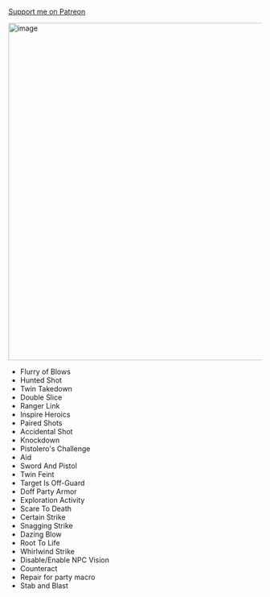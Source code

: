 [Support me on Patreon](https://www.patreon.com/reyzor1991)

<img width="670" alt="image" src="https://github.com/user-attachments/assets/34f056ec-f295-4c5e-8d30-b5d513ec6e9a">


- Flurry of Blows
- Hunted Shot
- Twin Takedown
- Double Slice
- Ranger Link
- Inspire Heroics
- Paired Shots
- Accidental Shot
- Knockdown
- Pistolero's Challenge
- Aid
- Sword And Pistol
- Twin Feint
- Target Is Off-Guard
- Doff Party Armor
- Exploration Activity
- Scare To Death
- Certain Strike
- Snagging Strike
- Dazing Blow
- Root To Life
- Whirlwind Strike
- Disable/Enable NPC Vision
- Counteract
- Repair for party macro
- Stab and Blast
